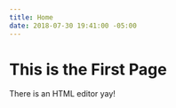 ```yaml
---
title: Home
date: 2018-07-30 19:41:00 -05:00
---
```


# This is the First Page

There is an HTML editor yay!